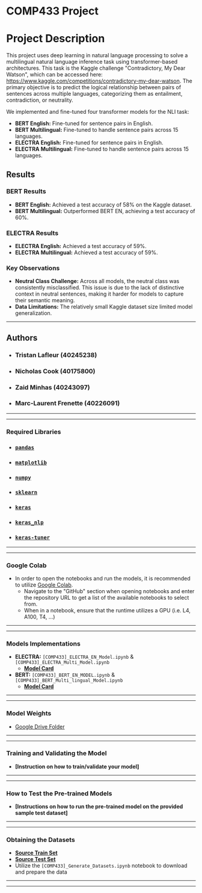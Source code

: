 # COMP433 Project

# Project Description

This project uses deep learning in natural language processing to solve a multilingual natural language inference task using transformer-based architectures. This task is the Kaggle challenge "Contradictory, My Dear Watson", which can be accessed here: https://www.kaggle.com/competitions/contradictory-my-dear-watson. The primary objective is to predict the logical relationship between pairs of sentences across multiple languages, categorizing them as entailment, contradiction, or neutrality.

We implemented and fine-tuned four transformer models for the NLI task:
- **BERT English:** Fine-tuned for sentence pairs in English.
- **BERT Multilingual:** Fine-tuned to handle sentence pairs across 15 languages.
- **ELECTRA English:** Fine-tuned for sentence pairs in English.
- **ELECTRA Multilingual:** Fine-tuned to handle sentence pairs across 15 languages.

## Results

### BERT Results
- **BERT English:** Achieved a test accuracy of 58% on the Kaggle dataset.
- **BERT Multilingual:** Outperformed BERT EN, achieving a test accuracy of 60%.

### ELECTRA Results
- **ELECTRA English:** Achieved a test accuracy of 59%.
- **ELECTRA Multilingual:** Achieved a test accuracy of 59%.

### Key Observations
- **Neutral Class Challenge:** Across all models, the neutral class was consistently misclassified. This issue is due to the lack of distinctive context in neutral sentences, making it harder for models to capture their semantic meaning.
- **Data Limitations:** The relatively small Kaggle dataset size limited model generalization.
---
## Authors
- ### **Tristan Lafleur (40245238)**
- ### **Nicholas Cook (40175800)**
- ### **Zaid Minhas (40243097)**
- ### **Marc-Laurent Frenette (40226091)**
---
---
### Required Libraries
- ### **[`pandas`](https://pandas.pydata.org/docs/index.html)**
- ### **[`matplotlib`](https://matplotlib.org/stable/users/getting_started/)**
- ### **[`numpy`](https://numpy.org/install/)**
- ### **[`sklearn`](https://scikit-learn.org/stable/install.html)**
- ### **[`keras`](https://keras.io/getting_started/)**
- ### **[`keras_nlp`](https://keras.io/guides/keras_nlp/getting_started/)**
- ### **[`keras-tuner`](https://keras.io/keras_tuner/getting_started/)**
---
---
### Google Colab 
- In order to open the notebooks and run the models, it is recommended to utilize [Google Colab](https://colab.research.google.com/).
    - Navigate to the "GitHub" section when opening notebooks and enter the repository URL to get a list of the available notebooks to select from.
    - When in a notebook, ensure that the runtime utilizes a GPU (i.e. L4, A100, T4, ...)
---
---
### Models Implementations
- **ELECTRA:** `[COMP433]_ELECTRA_EN_Model.ipynb` & `[COMP433]_ELECTRA_Multi_Model.ipynb`
    - **[Model Card](https://github.com/google-research/electra)**
- **BERT:** `[COMP433]_BERT_EN_MODEL.ipynb` & `[COMP433]_BERT_Multi_lingual_Model.ipynb`
    - **[Model Card](https://github.com/google-research/bert)**
---
---
### Model Weights
- [Google Drive Folder](https://drive.google.com/drive/folders/1FnHiWtmtQkssDtptO4cd9Zknub9hEn6H?usp=sharing)
---
---
### Training and Validating the Model
- **[Instruction on how to train/validate your model]**
---
---
### How to Test the Pre-trained Models
- **[Instructions on how to run the pre-trained model on the provided sample test dataset]**
---
---
### Obtaining the Datasets
- **[Source Train Set](https://www.kaggle.com/competitions/contradictory-my-dear-watson/data?select=train.csv)**
- **[Source Test Set](https://www.kaggle.com/competitions/contradictory-my-dear-watson/data?select=test.csv)**
- Utilize the `[COMP433]_Generate_Datasets.ipynb` notebook to download and prepare the data
---
---
